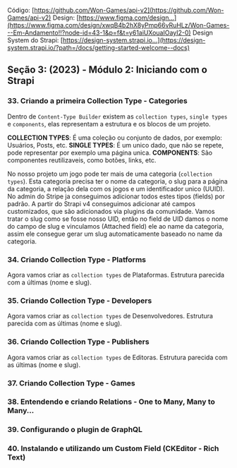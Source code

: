 Código: [https://github.com/Won-Games/api-v2](https://github.com/Won-Games/api-v2)
Design: [https://www.figma.com/design...](https://www.figma.com/design/xwqB4b2hX8yPmp66vRuHLz/Won-Games---Em-Andamento!!?node-id=43-1&p=f&t=y61aiUXouaIOayI2-0)
Design System do Strapi: [https://design-system.strapi.io...](https://design-system.strapi.io/?path=/docs/getting-started-welcome--docs)


## Seção 3: (2023) - Módulo 2: Iniciando com o Strapi
 
### 33. Criando a primeira Collection Type - Categories

Dentro de `Content-Type Builder` existem as `collection types`, `single types` e `components`, elas representam a estrutura e os blocos de um projeto.

**COLLECTION TYPES**: É uma coleção ou conjunto de dados, por exemplo: Usuários, Posts, etc.
**SINGLE TYPES**: É um unico dado, que não se repete, pode representar por exemplo uma página unica.
**COMPONENTS**: São componentes reutilizaveis, como botões, links, etc.

No nosso projeto um jogo pode ter mais de uma categoria (`collection types`).
Esta categoria precisa ter o nome da categoria, o slug para a página da categoria, a relação dela com os jogos e um identificador unico (UUID). 
No admin do Stripe ja conseguimos adicionar todos estes tipos (fields) por padrão. A partir do Strapi v4 conseguimos adicionar até campos customizados, que são adicionados via plugins da comunidade.
Vamos tratar o slug como se fosse nosso UID, então no field de UID damos o nome do campo de slug e vinculamos (Attached field) ele ao name da categoria, assim ele consegue gerar um slug automaticamente baseado no name da categoria.

### 34. Criando Collection Type - Platforms

Agora vamos criar as `collection types` de Plataformas. Estrutura parecida com a últimas (nome e slug).

### 35. Criando Collection Type - Developers

Agora vamos criar as `collection types` de Desenvolvedores. Estrutura parecida com as últimas (nome e slug).

### 36. Criando Collection Type - Publishers

Agora vamos criar as `collection types` de Editoras. Estrutura parecida com as últimas (nome e slug).

### 37. Criando Collection Type - Games

### 38. Entendendo e criando Relations - One to Many, Many to Many...

### 39. Configurando o plugin de GraphQL

### 40. Instalando e utilizando um Custom Field (CKEditor - Rich Text)